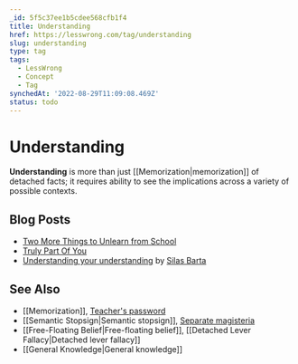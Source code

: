 ```yaml
---
_id: 5f5c37ee1b5cdee568cfb1f4
title: Understanding
href: https://lesswrong.com/tag/understanding
slug: understanding
type: tag
tags:
  - LessWrong
  - Concept
  - Tag
synchedAt: '2022-08-29T11:09:08.469Z'
status: todo
---
```


# Understanding

**Understanding** is more than just [[Memorization|memorization]] of detached facts; it requires ability to see the implications across a variety of possible contexts.

## Blog Posts

- [Two More Things to Unlearn from School](http://lesswrong.com/lw/i2/two_more_things_to_unlearn_from_school/)
- [Truly Part Of You](http://lesswrong.com/lw/la/truly_part_of_you/)
- [Understanding your understanding](http://lesswrong.com/lw/1yq/understanding_your_understanding/) by [Silas Barta](https://wiki.lesswrong.com/wiki/Silas_Barta)

## See Also

- [[Memorization]], [Teacher's password](https://wiki.lesswrong.com/wiki/Teacher's_password)
- [[Semantic Stopsign|Semantic stopsign]], [Separate magisteria](https://wiki.lesswrong.com/wiki/Separate_magisteria)
- [[Free-Floating Belief|Free-floating belief]], [[Detached Lever Fallacy|Detached lever fallacy]]
- [[General Knowledge|General knowledge]]
